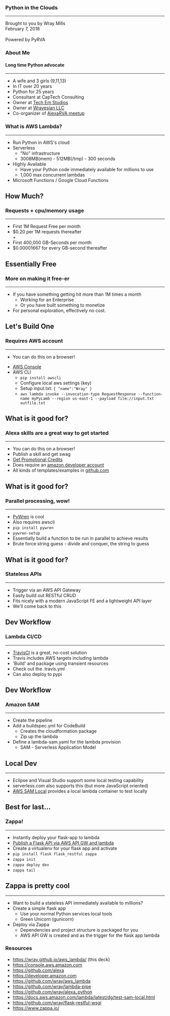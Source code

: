 <!-- .slide: data-background-image="images/py-clouds.jpg" style="color:black" -->
### Python in the Clouds <!-- .element: style="color:black" -->
---

Brought to you by Wray Mills<br />
February 7, 2018
<br /><br />
Powered by PyRVA



<!-- .slide: data-background-image="images/family.jpg" -->
### About Me
#### Long time Python advocate
---
* A wife and 3 girls (9,11,13)
* In IT over 20 years
* Python for 25 years
* Consultant at CapTech Consulting
* Owner at [Tech Em Studios](http://techemstudios.com)
* Owner at [Wrayesian LLC](http://wrayesian.com)
* Co-organizer of [AlexaRVA meetup](https://www.meetup.com/Alexa-User-Group/)



<!-- .slide: data-background-image="images/lambda.jpg" -->
### What is AWS Lambda?
---
* Run Python in AWS's cloud
* Serverless
  * "No" infrastructure
  * 3008MB(mem) - 512MB(/tmp) - 300 seconds
* Highly Available
  * Have your Python code immediately available for millions to use
  * 1,000 max concurrent lambdas
* Microsoft Functions / Google Cloud Functions


<!-- .slide: data-background-image="images/lambda.jpg" -->
## How Much?
### Requests + cpu/memory usage
---
* First 1M Request Free per month
* $0.20 per 1M requests thereafter
<br />+
* First 400,000 GB-Seconds per month
* $0.00001667 for every GB-second thereafter


<!-- .slide: data-background-image="images/lambda.jpg" -->
## Essentially Free
### More on making it free-er
---
* If you have something getting hit more than 1M times a month
  * Working for an Enterprise
  * Or you have built something to monetize
* For personal exploration, effectively no cost.



<!-- .slide: data-background-image="images/console.jpg" -->
## Let's Build One
### Requires AWS account
---
* You can do this on a browser!


<!-- .slide: data-background-image="images/console.jpg" -->
* [AWS Console](https://console.aws.amazon.com)
* AWS CLI
  * `pip install awscli`
  * Configure local aws settings (key)
  * Setup input.txt: `{ "name":"Wray" }`
  * `aws lambda invoke --invocation-type RequestResponse --function-name myPyLamb --region us-east-1 --payload file://input.txt outfile.txt`



<!-- .slide: data-background-image="images/alexa.jpg" -->
## What is it good for?
### Alexa skills are a great way to get started
---
* You can do this on a browser!
* Publish a skill and get swag
* [Get Promotional Credits](https://developer.amazon.com/alexa-skills-kit/alexa-aws-credits)
* Does require an
[amazon developer account](https://developer.amazon.com)
* All kinds of templates/examples in [github.com](https://github.com/alexa)


## What is it good for?
### Parallel processing, wow!
---
* [PyWren](pywren.io) is cool
* Also requires awscli
* `pip install pywren`
* `pywren-setup`
* Essentially build a function to be run in parallel to achieve results
* Brute force string guess - divide and conquer, the string to guess


## What is it good for?
### Stateless APIs
---
* Trigger via an AWS API Gateway
* Easily build out RESTful CRUD
* Fits nicely with a modern JavaScript FE and a lightweight API layer
* We'll come back to this



<!-- .slide: data-background-image="images/travis.jpg" -->
## Dev Workflow
### Lambda CI/CD
---
* [TravisCI](http://travis-ci.org) is a great, no-cost solution
* Travis includes AWS targets including lambda
* 'Build' and package using transient resources
* Check out the .travis.yml
* Can also deploy to pypi


## Dev Workflow
### Amazon SAM
---
* Create the pipeline
* Add a buildspec.yml for CodeBuild
  * Creates the cloudformation package
  * Zip up the lambda
* Define a lambda-sam.yaml for the lambda provision
  * SAM - Serverless Application Model  


## Local Dev
---
* Eclipse and Visual Studio support some local testing capability
* serverless.com also supports this (but more JavaScript oriented)
* [AWS SAM Local](https://docs.aws.amazon.com/lambda/latest/dg/test-sam-local.html) provides a local lambda container to test locally



<!-- .slide: data-background-image="images/zappa.jpg" -->
## Best for last...
### Zappa!
---
* Instantly deploy your flask-app to lambda
* [Publish a Flask API via AWS API GW and lambda](https://github.com/wray/flask-restful-wsgi/tree/serverless)
* Create a virtualenv for your flask app and activate
* `pip install flask flask_restful zappa`
* `zappa init`
* `zappa deploy dev`
* `zappa tail`


<!-- .slide: data-background-image="images/zappa.jpg" -->
## Zappa is pretty cool
---
* Want to build a stateless API immediately available to millions?
* Create a simple flask app
  * Use your normal Python services local tools
  * Green Unicorn (gunicorn)
* Deploy via Zappa
  * Dependencies and project structure is packaged for you
  * AWS API GW is created and as the trigger for the flask app lambda



### Resources
* https://wray.github.io/aws_lambda/ (this deck)
* https://console.aws.amazon.com
* https://github.com/alexa
* https://developer.amazon.com
* https://github.com/wray/aws_lambda
* https://github.com/wray/lambda-pipe
* https://github.com/wray/alexa_python
* https://docs.aws.amazon.com/lambda/latest/dg/test-sam-local.html
* https://github.com/wray/flask-restful-wsgi
* https://www.zappa.io/
